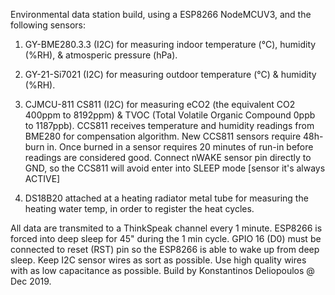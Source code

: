 Environmental data station build, using a ESP8266 NodeMCUV3, and the following sensors:
  
   1. GY-BME280.3.3 (I2C) for measuring indoor temperature (°C), humidity (%RH), & atmosperic pressure (hPa).
   
   2. GY-21-Si7021  (I2C) for measuring outdoor temperature (°C) & humidity (%RH).
   
   3. CJMCU-811 CS811 (I2C) for measuring eCO2 (the equivalent CO2 400ppm to 8192ppm) & TVOC (Total Volatile Organic Compound 0ppb           to 1187ppb).
      CCS811 receives temperature and humidity readings from BME280 for compensation algorithm.
      New CCS811 sensors require 48h-burn in. Once burned in a sensor requires 20 minutes of run-in before readings are considered good.
      Connect nWAKE sensor pin directly to GND, so the CCS811 will avoid enter into SLEEP mode [sensor it's always ACTIVE]
      
   4. DS18B20 attached at a heating radiator metal tube for measuring the heating water temp, in order to register the heat cycles.
     
   All data are transmited to a ThinkSpeak channel every 1 minute.
   ESP8266 is forced into deep sleep for 45" during the 1 min cycle.
   GPIO 16 (D0) must be connected to reset (RST) pin so the ESP8266 is able to wake up from deep sleep.
   Keep I2C sensor wires as sort as possible. Use high quality wires with as low capacitance as possible.
   Build by Konstantinos Deliopoulos @ Dec 2019.
